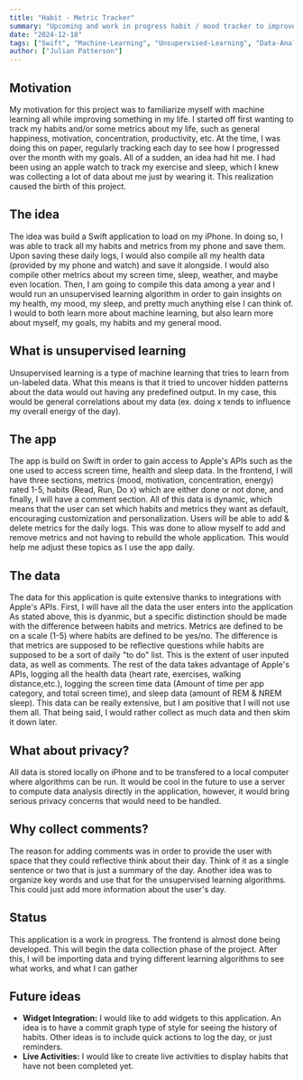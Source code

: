```yaml
---
title: "Habit - Metric Tracker"
summary: "Upcoming and work in progress habit / mood tracker to improve my skills and familiarize myself with machine learning"
date: "2024-12-18"
tags: ["Swift", "Machine-Learning", "Unsupervised-Learning", "Data-Analysis", "Statistics"]
author: ["Julian Patterson"]
---
```


## Motivation
My motivation for this project was to familiarize myself with machine learning all while improving something in my life. 
I started off first wanting to track my habits and/or some metrics about my life, such as general happiness, motivation, concentration,
productivity, etc. At the time, I was doing this on paper, regularly tracking each day to see how I progressed over the month with my goals. 
All of a sudden, an idea had hit me. I had been using an apple watch to track my exercise and sleep, which I knew was collecting a lot of 
data about me just by wearing it. This realization caused the birth of this project.

## The idea 
The idea was build a Swift application to load on my iPhone. In doing so, I was able to track all my habits and metrics from my phone and save them. 
Upon saving these daily logs, I would also compile all my health data (provided by my phone and watch) and save it alongside. I would also compile 
other metrics about my screen time, sleep, weather, and maybe even location. Then, I am going to compile this data among a year and I would run an 
unsupervised learning algorithm in order to gain insights on my health, my mood, my sleep, and pretty much anything else I can think of. I would
to both learn more about machine learning, but also learn more about myself, my goals, my habits and my general mood. 

## What is unsupervised learning
Unsupervised learning is a type of machine learning that tries to learn from un-labeled data. What this means is that it tried to uncover hidden patterns
about the data would out having any predefined output. In my case, this would be general correlations about my data (ex. doing x tends to influence my overall energy of the day). 


## The app
The app is build on Swift in order to gain access to Apple's APIs such as the one used to access screen time, health and sleep data. In the frontend,
I will have three sections, metrics (mood, motivation, concentration, energy) rated 1-5, habits (Read, Run, Do x) which are either done or not done, 
and finally, I will have a comment section. All of this data is dynamic, which means that the user can set which habits and metrics they want as 
default, encouraging customization and personalization. Users will be able to add & delete metrics for the daily logs. This was done to allow myself
to add and remove metrics and not having to rebuild the whole application. This would help me adjust these topics as I use the app daily. 

## The data
The data for this application is quite extensive thanks to integrations with Apple's APIs. First, I will have all the data the user enters into the application
As stated above, this is dyanmic, but a specific distinction should be made with the difference between habits and metrics. Metrics are defined to be on a scale
(1-5) where habits are defined to be yes/no. The difference is that metrics are supposed to be reflective questions while habits are supposed to be a sort of 
daily "to do" list. This is the extent of user inputed data, as well as comments. The rest of the data takes advantage of Apple's APIs, logging all the health data
(heart rate, exercises, walking distance,etc.), logging the screen time data (Amount of time per app category, and total screen time), and sleep data (amount of REM & NREM sleep). 
This data can be really extensive, but I am positive that I will not use them all. That being said, I would rather collect as much data and then skim it down later.

## What about privacy?
All data is stored locally on iPhone and to be transfered to a local computer where algorithms can be run. It would be cool in the future to use a server to compute
data analysis directly in the application, however, it would bring serious privacy concerns that would need to be handled. 

## Why collect comments?
The reason for adding comments was in order to provide the user with space that they could reflective think about their day. Think of it as a single sentence
or two that is just a summary of the day. Another idea was to organize key words and use that for the unsupervised learning algorithms. This could just add more 
information about the user's day. 

## Status
This application is a work in progress. The frontend is almost done being developed. This will begin the data collection phase of the project. After this,
I will be importing data and trying different learning algorithms to see what works, and what I can gather

## Future ideas
- **Widget Integration:** I would like to add widgets to this application. An idea is to have a commit graph type of style for seeing the history of habits.
Other ideas is to include quick actions to log the day, or just reminders.
- **Live Activities:** I would like to create live activities to display habits that have not been completed yet.
